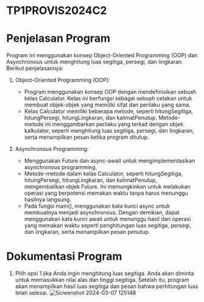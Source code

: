 # TP1PROVIS2024C2

# Penjelasan Program
Program ini menggunakan konsep Object-Oriented Programming (OOP) dan Asynchronous untuk menghitung luas segitiga, persegi, dan lingkaran. Berikut penjelasannya:
1. Object-Oriented Programming (OOP):
   - Program menggunakan konsep OOP dengan mendefinisikan sebuah kelas Calculator. Kelas ini berfungsi sebagai sebuah cetakan untuk membuat objek-objek yang memiliki sifat dan perilaku yang sama.
   - Kelas Calculator memiliki beberapa metode, seperti hitungSegitiga, hitungPersegi, hitungLingkaran, dan kalimatPenutup. Metode-metode ini menggambarkan perilaku yang terkait dengan objek kalkulator, seperti menghitung luas segitiga, persegi, dan lingkaran, serta menampilkan pesan ketika program ditutup.

2. Asynchronous Programming:
   - Menggunakan Future dan async-await untuk mengimplementasikan asynchronous programming.
   - Metode-metode dalam kelas Calculator, seperti hitungSegitiga, hitungPersegi, hitungLingkaran, dan kalimatPenutup, mengembalikan objek Future. Ini memungkinkan untuk melakukan operasi yang berpotensi memakan waktu tanpa harus menunggu hasilnya langsung.
   - Pada fungsi main(), menggunakan kata kunci async untuk membuatnya menjadi asynchronous. Dengan demikian, dapat menggunakan kata kunci await untuk menunggu hasil dari operasi yang memakan waktu seperti penghitungan luas segitiga, persegi, dan lingkaran, serta menampilkan pesan penutup.

# Dokumentasi Program
1. Pilih opsi 1 jika Anda ingin menghitung luas segitiga. Anda akan diminta untuk memasukkan nilai alas dan tinggi segitiga. Setelah itu, program akan menampilkan hasil luas segitiga dan pesan bahwa perhitungan luas telah selesai.
![Screenshot 2024-03-07 125148](https://github.com/daffahag123/TP1PROVIS2024C2/assets/135239333/7cb1f3aa-e0d6-418a-8310-15eb03952c33)

